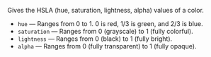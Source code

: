 Gives the HSLA (hue, saturation, lightness, alpha) values of a color. 

   - `hue` — Ranges from 0 to 1. 0 is red, 1/3 is green, and 2/3 is blue. 
   - `saturation` — Ranges from 0 (grayscale) to 1 (fully colorful). 
   - `lightness` — Ranges from 0 (black) to 1 (fully bright). 
   - `alpha` — Ranges from 0 (fully transparent) to 1 (fully opaque). 

